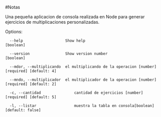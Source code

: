 #Notas

Una pequeña aplicacion de consola realizada en Node para generar ejercicios de multiplicaciones personalizadas.

Options:

      --help                   Show help                               [boolean]

      --version                Show version number                     [boolean]

      --mdor, --multiplicando  el multiplicando de la operacion [number] [required] [default: 4]

      --mndo, --multiplicador  el multiplicador de la operacion [number] [required] [default: 2]

      -c, --cantidad               cantidad de ejercicios [number] [required] [default: 5]

      -l, --listar                 muestra la tabla en consola[boolean] [default: false]
